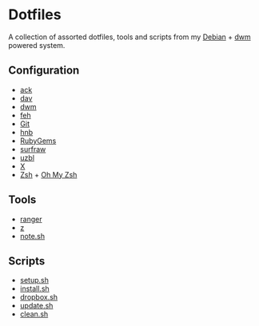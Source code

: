 # Dotfiles

A collection of assorted dotfiles, tools and scripts from my [Debian](http://www.debian.org/) + [dwm](http://dwm.suckless.org/) powered system.

## Configuration

- [ack](http://beyondgrep.com/)
- [dav](http://dav-text.sourceforge.net/)
- [dwm](http://dwm.suckless.org/)
- [feh](http://feh.finalrewind.org/)
- [Git](http://git-scm.com/)
- [hnb](http://hnb.sourceforge.net/)
- [RubyGems](http://www.rubygems.org/)
- [surfraw](http://surfraw.alioth.debian.org/)
- [uzbl](http://www.uzbl.org/)
- [X](http://www.x.org/)
- [Zsh](http://zsh.sourceforge.net/) + [Oh My Zsh](https://github.com/robbyrussell/oh-my-zsh)

## Tools

- [ranger](http://ranger.nongnu.org/)
- [z](https://github.com/rupa/z)
- [note.sh](https://github.com/gummesson/dotfiles/blob/master/tools/note.sh)

## Scripts

- [setup.sh](https://github.com/gummesson/dotfiles/blob/master/scripts/setup.sh)
- [install.sh](https://github.com/gummesson/dotfiles/blob/master/install.sh)
- [dropbox.sh](https://github.com/gummesson/dotfiles/blob/master/scripts/dropbox.sh)
- [update.sh](https://github.com/gummesson/dotfiles/blob/master/update.sh)
- [clean.sh](https://github.com/gummesson/dotfiles/blob/master/clean.sh)
